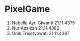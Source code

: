 # PixelGame
1. Nabella Ayu Giwanti 21.11.4375
2. Nur Azzizah 21.11.4382
3. Unik Trisetyowati 21.11.4387
